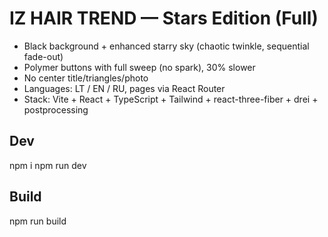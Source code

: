 # IZ HAIR TREND — Stars Edition (Full)

- Black background + enhanced starry sky (chaotic twinkle, sequential fade-out)
- Polymer buttons with full sweep (no spark), 30% slower
- No center title/triangles/photo
- Languages: LT / EN / RU, pages via React Router
- Stack: Vite + React + TypeScript + Tailwind + react-three-fiber + drei + postprocessing

## Dev
npm i
npm run dev

## Build
npm run build
